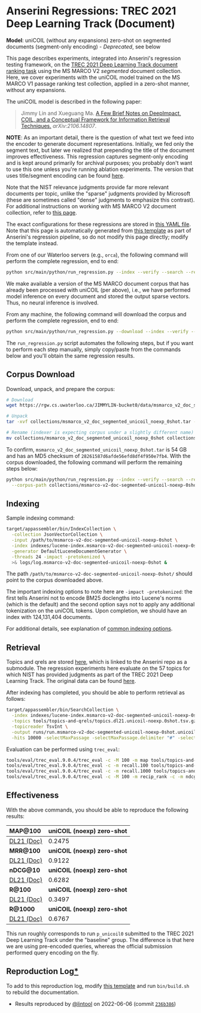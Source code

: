 # Anserini Regressions: TREC 2021 Deep Learning Track (Document)

**Model**: uniCOIL (without any expansions) zero-shot on segmented documents (segment-only encoding) - _Deprecated_, see below

This page describes experiments, integrated into Anserini's regression testing framework, on the [TREC 2021 Deep Learning Track document ranking task](https://trec.nist.gov/data/deep2021.html) using the MS MARCO V2 _segmented_ document collection.
Here, we cover experiments with the uniCOIL model trained on the MS MARCO V1 passage ranking test collection, applied in a zero-shot manner, without any expansions.

The uniCOIL model is described in the following paper:

> Jimmy Lin and Xueguang Ma. [A Few Brief Notes on DeepImpact, COIL, and a Conceptual Framework for Information Retrieval Techniques.](https://arxiv.org/abs/2106.14807) _arXiv:2106.14807_.

**NOTE**: As an important detail, there is the question of what text we feed into the encoder to generate document representations.
Initially, we fed only the segment text, but later we realized that prepending the title of the document improves effectiveness.
This regression captures segment-only encoding and is kept around primarily for archival purposes; you probably don't want to use this one unless you're running ablation experiments.
The version that uses title/segment encoding can be found [here](regressions-dl21-doc-segmented-unicoil-noexp-0shot-v2.md).

Note that the NIST relevance judgments provide far more relevant documents per topic, unlike the "sparse" judgments provided by Microsoft (these are sometimes called "dense" judgments to emphasize this contrast).
For additional instructions on working with MS MARCO V2 document collection, refer to [this page](experiments-msmarco-v2.md).

The exact configurations for these regressions are stored in [this YAML file](../../src/main/resources/regression/dl21-doc-segmented-unicoil-noexp-0shot.yaml).
Note that this page is automatically generated from [this template](../../src/main/resources/docgen/templates/dl21-doc-segmented-unicoil-noexp-0shot.template) as part of Anserini's regression pipeline, so do not modify this page directly; modify the template instead.

From one of our Waterloo servers (e.g., `orca`), the following command will perform the complete regression, end to end:

```bash
python src/main/python/run_regression.py --index --verify --search --regression dl21-doc-segmented-unicoil-noexp-0shot
```

We make available a version of the MS MARCO document corpus that has already been processed with uniCOIL (per above), i.e., we have performed model inference on every document and stored the output sparse vectors.
Thus, no neural inference is involved.

From any machine, the following command will download the corpus and perform the complete regression, end to end:

```bash
python src/main/python/run_regression.py --download --index --verify --search --regression dl21-doc-segmented-unicoil-noexp-0shot
```

The `run_regression.py` script automates the following steps, but if you want to perform each step manually, simply copy/paste from the commands below and you'll obtain the same regression results.

## Corpus Download

Download, unpack, and prepare the corpus:

```bash
# Download
wget https://rgw.cs.uwaterloo.ca/JIMMYLIN-bucket0/data/msmarco_v2_doc_segmented_unicoil_noexp_0shot.tar -P collections/

# Unpack
tar -xvf collections/msmarco_v2_doc_segmented_unicoil_noexp_0shot.tar -C collections/

# Rename (indexer is expecting corpus under a slightly different name)
mv collections/msmarco_v2_doc_segmented_unicoil_noexp_0shot collections/msmarco-v2-doc-segmented-unicoil-noexp-0shot
```

To confirm, `msmarco_v2_doc_segmented_unicoil_noexp_0shot.tar` is 54 GB and has an MD5 checksum of `28261587d6afde56efd8df4f950e7fb4`.
With the corpus downloaded, the following command will perform the remaining steps below:

```bash
python src/main/python/run_regression.py --index --verify --search --regression dl21-doc-segmented-unicoil-noexp-0shot \
  --corpus-path collections/msmarco-v2-doc-segmented-unicoil-noexp-0shot
```

## Indexing

Sample indexing command:

```bash
target/appassembler/bin/IndexCollection \
  -collection JsonVectorCollection \
  -input /path/to/msmarco-v2-doc-segmented-unicoil-noexp-0shot \
  -index indexes/lucene-index.msmarco-v2-doc-segmented-unicoil-noexp-0shot/ \
  -generator DefaultLuceneDocumentGenerator \
  -threads 24 -impact -pretokenized \
  >& logs/log.msmarco-v2-doc-segmented-unicoil-noexp-0shot &
```

The path `/path/to/msmarco-v2-doc-segmented-unicoil-noexp-0shot/` should point to the corpus downloaded above.

The important indexing options to note here are `-impact -pretokenized`: the first tells Anserini not to encode BM25 doclengths into Lucene's norms (which is the default) and the second option says not to apply any additional tokenization on the uniCOIL tokens.
Upon completion, we should have an index with 124,131,404 documents.

For additional details, see explanation of [common indexing options](../../docs/common-indexing-options.md).

## Retrieval

Topics and qrels are stored [here](https://github.com/castorini/anserini-tools/tree/master/topics-and-qrels), which is linked to the Anserini repo as a submodule.
The regression experiments here evaluate on the 57 topics for which NIST has provided judgments as part of the TREC 2021 Deep Learning Track.
The original data can be found [here](https://trec.nist.gov/data/deep2021.html).

After indexing has completed, you should be able to perform retrieval as follows:

```bash
target/appassembler/bin/SearchCollection \
  -index indexes/lucene-index.msmarco-v2-doc-segmented-unicoil-noexp-0shot/ \
  -topics tools/topics-and-qrels/topics.dl21.unicoil-noexp.0shot.tsv.gz \
  -topicreader TsvInt \
  -output runs/run.msmarco-v2-doc-segmented-unicoil-noexp-0shot.unicoil-noexp-0shot.topics.dl21.unicoil-noexp.0shot.txt \
  -hits 10000 -selectMaxPassage -selectMaxPassage.delimiter "#" -selectMaxPassage.hits 1000 -impact -pretokenized &
```

Evaluation can be performed using `trec_eval`:

```bash
tools/eval/trec_eval.9.0.4/trec_eval -c -M 100 -m map tools/topics-and-qrels/qrels.dl21-doc.txt runs/run.msmarco-v2-doc-segmented-unicoil-noexp-0shot.unicoil-noexp-0shot.topics.dl21.unicoil-noexp.0shot.txt
tools/eval/trec_eval.9.0.4/trec_eval -c -m recall.100 tools/topics-and-qrels/qrels.dl21-doc.txt runs/run.msmarco-v2-doc-segmented-unicoil-noexp-0shot.unicoil-noexp-0shot.topics.dl21.unicoil-noexp.0shot.txt
tools/eval/trec_eval.9.0.4/trec_eval -c -m recall.1000 tools/topics-and-qrels/qrels.dl21-doc.txt runs/run.msmarco-v2-doc-segmented-unicoil-noexp-0shot.unicoil-noexp-0shot.topics.dl21.unicoil-noexp.0shot.txt
tools/eval/trec_eval.9.0.4/trec_eval -c -M 100 -m recip_rank -c -m ndcg_cut.10 tools/topics-and-qrels/qrels.dl21-doc.txt runs/run.msmarco-v2-doc-segmented-unicoil-noexp-0shot.unicoil-noexp-0shot.topics.dl21.unicoil-noexp.0shot.txt
```

## Effectiveness

With the above commands, you should be able to reproduce the following results:

| **MAP@100**                                                                                                  | **uniCOIL (noexp) zero-shot**|
|:-------------------------------------------------------------------------------------------------------------|-----------|
| [DL21 (Doc)](https://microsoft.github.io/msmarco/TREC-Deep-Learning)                                         | 0.2475    |
| **MRR@100**                                                                                                  | **uniCOIL (noexp) zero-shot**|
| [DL21 (Doc)](https://microsoft.github.io/msmarco/TREC-Deep-Learning)                                         | 0.9122    |
| **nDCG@10**                                                                                                  | **uniCOIL (noexp) zero-shot**|
| [DL21 (Doc)](https://microsoft.github.io/msmarco/TREC-Deep-Learning)                                         | 0.6282    |
| **R@100**                                                                                                    | **uniCOIL (noexp) zero-shot**|
| [DL21 (Doc)](https://microsoft.github.io/msmarco/TREC-Deep-Learning)                                         | 0.3497    |
| **R@1000**                                                                                                   | **uniCOIL (noexp) zero-shot**|
| [DL21 (Doc)](https://microsoft.github.io/msmarco/TREC-Deep-Learning)                                         | 0.6767    |

This run roughly corresponds to run `p_unicoil0` submitted to the TREC 2021 Deep Learning Track under the "baseline" group.
The difference is that here we are using pre-encoded queries, whereas the official submission performed query encoding on the fly.

## Reproduction Log[*](../../docs/reproducibility.md)

To add to this reproduction log, modify [this template](../../src/main/resources/docgen/templates/dl21-doc-segmented-unicoil-noexp-0shot.template) and run `bin/build.sh` to rebuild the documentation.

+ Results reproduced by [@lintool](https://github.com/lintool) on 2022-06-06 (commit [`236b386`](https://github.com/castorini/anserini/commit/236b386ddc11d292b4b736162b59488a02236d6c))
